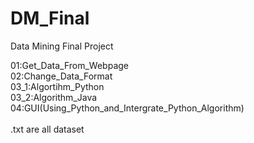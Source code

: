 # DM_Final
Data Mining Final Project

01:Get_Data_From_Webpage  <br />
02:Change_Data_Format <br /> 
03_1:Algortihm_Python <br /> 
03_2:Algorithm_Java <br /> 
04:GUI(Using_Python_and_Intergrate_Python_Algorithm) <br /> 
<br /> 
.txt are all dataset<br /> 

